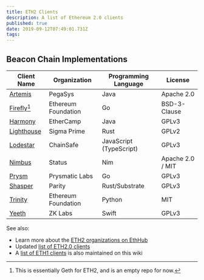 ```yaml
---
title: ETH2 Clients
description: A list of Ethereum 2.0 clients
published: true
date: 2019-09-12T07:49:01.731Z
tags: 
---
```


## Beacon Chain Implementations

|Client Name|Organization|Programming Language|License|
|---|---|---|---|
|[Artemis](https://github.com/PegaSysEng/artemis)|PegaSys|Java|Apache 2.0|
|[Firefly](https://github.com/ethereum/firefly)[^firefly]|Ethereum Foundation|Go|BSD-3-Clause|
|[Harmony](https://github.com/ethereum/ethereumj/tree/research/sharding)|EtherCamp|Java|GPLv3|
|[Lighthouse](https://github.com/sigp/lighthouse)|Sigma Prime|Rust|GPLv2|
|[Lodestar](https://github.com/ChainSafeSystems/lodestar_chain)|ChainSafe|JavaScript (TypeScript)|GPLv3|
|[Nimbus](https://github.com/status-im/nimbus)|Status|Nim|Apache 2.0 / MIT|
|[Prysm](https://github.com/prysmaticlabs/prysm)|Prysmatic Labs|Go|GPLv3|
|[Shasper](https://github.com/paritytech/shasper)|Parity|Rust/Substrate|GPLv3|
|[Trinity](https://github.com/ethereum/beacon_chain)|Ethereum Foundation|Python|MIT|
|[Yeeth](https://github.com/yeeth/BeaconChain.swift)|ZK Labs|Swift|GPLv3|

[^firefly]: This is essentially Geth for ETH2, and is an empty repo for now.

See also:

* Learn more about the [ETH2 organizations on EthHub](https://docs.ethhub.io/ethereum-roadmap/ethereum-2.0/eth2.0-teams/teams-building-eth2.0)
* Updated [list of ETH2.0 clients](https://www.combatnerd.com/news/ethereum-20-clients/)
* A [list of ETH1 clients](/eth1/clients) is also maintained on this wiki